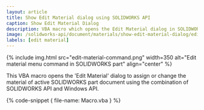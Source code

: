 ```yaml
---
layout: article
title: Show Edit Material dialog using SOLIDWORKS API
caption: Show Edit Material Dialog
description: VBA macro which opens the Edit Material dialog in SOLIDWORKS part documents using SOLIDWORKS API and Windows API
image: /solidworks-api/document/materials/show-edit-material-dialog/edit-material-command.png
labels: [edit material]
---
```

{% include img.html src="edit-material-command.png" width=350 alt="Edit material menu command in SOLIDWORKS part" align="center" %}

This VBA macro opens the 'Edit Material' dialog to assign or change the material of active SOLIDWORKS part document using the combination of SOLIDWORKS API and Windows API.

{% code-snippet { file-name: Macro.vba } %}
